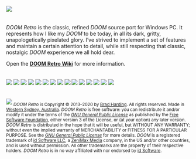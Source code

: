 ![](https://github.com/bradharding/www.doomretro.com/blob/master/title2.png)
<br>
<br>
<br>
*DOOM Retro* is the classic, refined *DOOM* source port for Windows PC. It represents how I like my *DOOM* to be today, in all its dark, gritty, unapologetically pixelated glory. I’ve strived to implement a set of features and maintain a certain attention to detail, while still respecting that classic, nostalgic *DOOM* experience we all hold dear.

Open the <b>[DOOM Retro Wiki](https://github.com/bradharding/doomretro/wiki)</b> for more information.
<br>
<br>
<br>
[![](https://img.shields.io/github/languages/top/bradharding/doomretro.svg)](https://github.com/bradharding/doomretro)
[![](https://img.shields.io/github/languages/code-size/bradharding/doomretro.svg)](https://github.com/bradharding/doomretro)
[![](https://img.shields.io/lgtm/grade/cpp/g/bradharding/doomretro.svg?logo=lgtm&logoWidth=18)](https://lgtm.com/projects/g/bradharding/doomretro/context:cpp)
[![](https://img.shields.io/lgtm/alerts/g/bradharding/doomretro.svg?logo=lgtm&logoWidth=18)](https://lgtm.com/projects/g/bradharding/doomretro/alerts/)
[![](https://img.shields.io/github/license/bradharding/doomretro.svg?logo=gnu)](https://github.com/bradharding/doomretro/wiki/LICENSE)
[![](https://img.shields.io/github/release/bradharding/doomretro.svg)](https://github.com/bradharding/doomretro/releases)
[![](https://img.shields.io/github/release-date/bradharding/doomretro.svg)](https://github.com/bradharding/doomretro/releases)
[![](https://img.shields.io/github/downloads/bradharding/doomretro/latest/total.svg)](https://github.com/bradharding/doomretro/releases)
[![](https://img.shields.io/github/downloads/bradharding/doomretro/total.svg)](https://github.com/bradharding/doomretro/releases)
[![](https://img.shields.io/github/commit-activity/m/bradharding/doomretro.svg)](https://github.com/bradharding/doomretro/commits/master)
[![](https://img.shields.io/github/commits-since/bradharding/doomretro/latest.svg)](https://github.com/bradharding/doomretro/commits/master)
[![](https://img.shields.io/github/last-commit/bradharding/doomretro.svg)](https://github.com/bradharding/doomretro/commits/master)
[![](https://img.shields.io/travis/bradharding/doomretro.svg?logo=travis)](https://travis-ci.com/bradharding/doomretro)
[![](https://img.shields.io/github/stars/bradharding/doomretro.svg?logo=github)](https://github.com/bradharding/doomretro/stargazers)
[![](https://img.shields.io/twitter/follow/doomretro.svg?style=flat&logo=twitter)](https://twitter.com/doomretro)
<br>
<br>
<br>
![](https://github.com/bradharding/www.doomretro.com/blob/master/divider.png?raw=true)
<sub>*DOOM Retro* is Copyright &copy; 2013&ndash;2020 by [Brad Harding](mailto:brad@doomretro.com). All rights reserved. Made in [Western Sydney, Australia](https://goo.gl/maps/bxqe8QYTkSkspWrK8). *DOOM Retro* is free software: you can redistribute it and/or modify it under the terms of the [*GNU General Public License*](https://github.com/bradharding/doomretro/wiki/LICENSE) as published by the [Free Software Foundation](https://www.fsf.org/), either version 3 of the License, or (at your option) any later version. *DOOM Retro* is distributed in the hope that it will be useful, but WITHOUT ANY WARRANTY; without even the implied warranty of MERCHANTABILITY or FITNESS FOR A PARTICULAR PURPOSE. See the [*GNU General Public License*](https://github.com/bradharding/doomretro/wiki/LICENSE) for more details. *DOOM* is a registered trademark of [id Software LLC](https://www.idsoftware.com), a [ZeniMax Media](https://www.zenimax.com/) company, in the US and/or other countries, and is used without permission. All other trademarks are the property of their respective holders. *DOOM Retro* is in no way affiliated with nor endorsed by [id Software](https://www.idsoftware.com).</sub>

